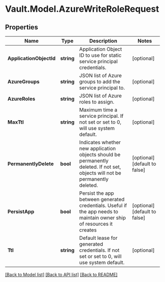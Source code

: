 # Vault.Model.AzureWriteRoleRequest

## Properties

Name | Type | Description | Notes
------------ | ------------- | ------------- | -------------
**ApplicationObjectId** | **string** | Application Object ID to use for static service principal credentials. | [optional] 
**AzureGroups** | **string** | JSON list of Azure groups to add the service principal to. | [optional] 
**AzureRoles** | **string** | JSON list of Azure roles to assign. | [optional] 
**MaxTtl** | **string** | Maximum time a service principal. If not set or set to 0, will use system default. | [optional] 
**PermanentlyDelete** | **bool** | Indicates whether new application objects should be permanently deleted. If not set, objects will not be permanently deleted. | [optional] [default to false]
**PersistApp** | **bool** | Persist the app between generated credentials. Useful if the app needs to maintain owner ship of resources it creates | [optional] [default to false]
**Ttl** | **string** | Default lease for generated credentials. If not set or set to 0, will use system default. | [optional] 

[[Back to Model list]](../README.md#documentation-for-models) [[Back to API list]](../README.md#documentation-for-api-endpoints) [[Back to README]](../README.md)

